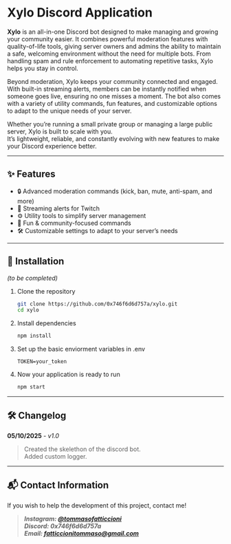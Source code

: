 # Xylo Discord Application

**Xylo** is an all-in-one Discord bot designed to make managing and growing your community easier.
It combines powerful moderation features with quality-of-life tools, giving server owners and admins the
ability to maintain a safe, welcoming environment without the need for multiple bots. From handling spam and
rule enforcement to automating repetitive tasks, Xylo helps you stay in control.

Beyond moderation, Xylo keeps your community connected and engaged. With built-in streaming alerts, members can
be instantly notified when someone goes live, ensuring no one misses a moment. The bot also comes with a
variety of utility commands, fun features, and customizable options to adapt to the unique needs of your server.

Whether you’re running a small private group or managing a large public server, Xylo is built to scale with
you.  
It’s lightweight, reliable, and constantly evolving with new features to make your Discord experience better.

---

## ✨ Features

- 🔒 Advanced moderation commands (kick, ban, mute, anti-spam, and more)  
- 🎥 Streaming alerts for Twitch
- ⚙️ Utility tools to simplify server management  
- 🎉 Fun & community-focused commands  
- 🛠️ Customizable settings to adapt to your server’s needs  

---

## 🚀 Installation

*(to be completed)*  

1. Clone the repository  

   ```bash
   git clone https://github.com/0x746f6d6d757a/xylo.git
   cd xylo
   ```

2. Install dependencies

    ```bash
    npm install
    ```

3. Set up the basic enviorment variables in .env

    ```env
    TOKEN=your_token
    ```

4. Now your application is ready to run

    ```bash
    npm start
    ```

---

## 🛠️ Changelog

**05/10/2025** - *v1.0*
> Created the skelethon of the discord bot.\
Added custom logger.

---

## 📬 Contact Information

If you wish to help the development of this project, contact me!

> ***Instagram: [@tommasofatticcioni](https://instagram.com/tommasofatticcioni)*** \
> ***Discord: 0x746f6d6d757a*** \
> ***Email: <fatticcionitommaso@gmail.com>***
